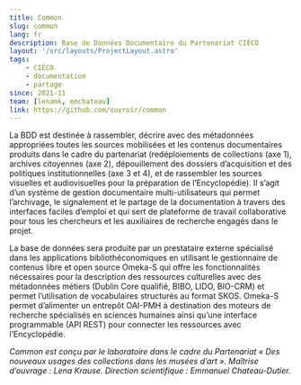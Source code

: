 ```yaml
---
title: Common
slug: common
lang: fr
description: Base de Données Documentaire du Partenariat CIÉCO
layout: '/src/layouts/ProjectLayout.astro'
tags: 
    - CIÉCO
    - documentation
    - partage
since: 2021-11
team: [lenamk, emchateau]
link: https://github.com/ouvroir/common
---
```


La BDD est destinée à rassembler, décrire avec des métadonnées appropriées toutes les sources mobilisées et les contenus documentaires produits dans le cadre du partenariat (redéploiements de collections (axe 1), archives citoyennes (axe 2), dépouillement des dossiers d’acquisition et des politiques institutionnelles (axe 3 et 4), et de rassembler les sources visuelles et audiovisuelles pour la préparation de l’Encyclopédie). Il s’agit d’un système de gestion documentaire multi-utilisateurs qui permet l’archivage, le signalement et le partage de la documentation à travers des interfaces faciles d’emploi et qui sert de plateforme de travail collaborative pour tous les chercheurs et les auxiliaires de recherche engagés dans le projet.

La base de données sera produite par un prestataire externe spécialisé dans les applications bibliothéconomiques en utilisant le gestionnaire de contenus libre et open source Omeka-S qui offre les fonctionnalités nécessaires pour la description des ressources culturelles avec des métadonnées métiers (Dublin Core qualifié, BIBO, LIDO, BIO-CRM) et permet l’utilisation de vocabulaires structurés au format SKOS. Omeka-S permet d’alimenter un entrepôt OAI-PMH à destination des moteurs de recherche spécialisés en sciences humaines ainsi qu’une interface programmable (API REST) pour connecter les ressources avec l’Encyclopédie.

*Common est conçu par le laboratoire dans le cadre du Partenariat « Des nouveaux usages des collections dans les musées d’art ». Maîtrise d’ouvrage : Lena Krause. Direction scientifique : Emmanuel Chateau-Dutier.*

